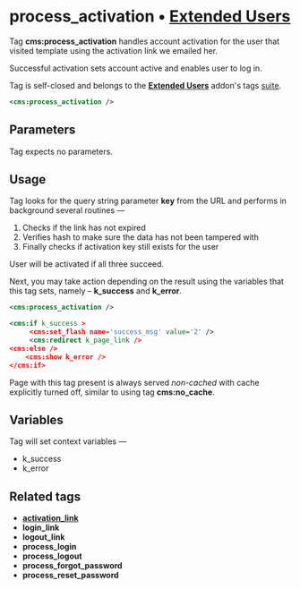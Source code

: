 # process_activation • [**Extended Users**](../../tutorials/Extended-Users)

Tag **cms:process_activation** handles account activation for the user that visited template using the activation link we emailed her.

Successful activation sets account active and enables user to log in.

Tag is self-closed and belongs to the [**Extended Users**](../../tutorials/Extended-Users) addon's tags [suite](#related-tags).
```xml
<cms:process_activation />
```

## Parameters

Tag expects no parameters.


## Usage

Tag looks for the query string parameter **key** from the URL and performs in background several routines —

1. Checks if the link has not expired
2. Verifies hash to make sure the data has not been tampered with
3. Finally checks if activation key still exists for the user

User will be activated if all three succeed.

Next, you may take action depending on the result using the variables that this tag sets, namely &ndash; **k_success** and **k_error**.
```xml
<cms:process_activation />

<cms:if k_success >
     <cms:set_flash name='success_msg' value='2' />
     <cms:redirect k_page_link />
<cms:else />
    <cms:show k_error />
</cms:if>
```

Page with this tag present is always served *non-cached* with cache explicitly turned off, similar to using tag **cms:no_cache**.

## Variables

Tag will set context variables —

* k_success
* k_error

## Related tags

* [**activation_link**](./activation_link.md)
* **login_link**
* **logout_link**
* **process_login**
* **process_logout**
* **process_forgot_password**
* **process_reset_password**

